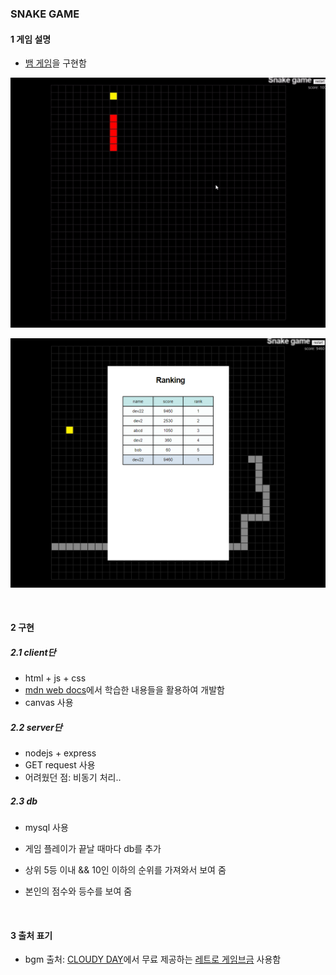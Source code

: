 ### SNAKE GAME

#### 1 게임 설명
- [뱀 게임](https://namu.wiki/w/%EB%B1%80%20%EA%B2%8C%EC%9E%84)을 구현함

![게임](https://github.com/ITJEONG-DEV/2022_snake_game/blob/main/images/game.gif?raw=true)

![ranking](./images/rank.png)

<br>

#### 2 구현

##### 2.1 client단
- html + js + css
- [mdn web docs](https://developer.mozilla.org/ko/docs/Learn/Getting_started_with_the_web/JavaScript_basics)에서 학습한 내용들을 활용하여 개발함
- canvas 사용


##### 2.2 server단
- nodejs + express
- GET request 사용
- 어려웠던 점: 비동기 처리..


##### 2.3 db
- mysql 사용

- 게임 플레이가 끝날 때마다 db를 추가
- 상위 5등 이내 && 10인 이하의 순위를 가져와서 보여 줌
- 본인의 점수와 등수를 보여 줌

<br>

#### 3 출처 표기
- bgm 출처: [CLOUDY DAY](https://www.youtube.com/channel/UCKd4Bp5ngWpPrGjTrROBFoQ)에서 무료 제공하는 [레트로 게임브금](https://hypeddit.com/track/nt42fj) 사용함